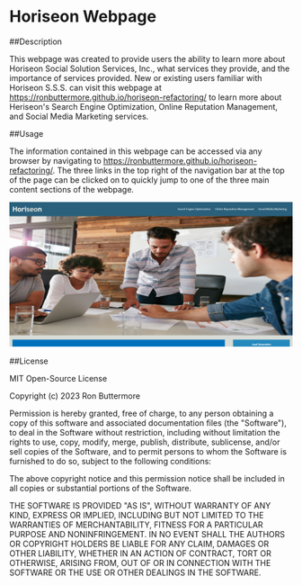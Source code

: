 # Horiseon Webpage

##Description

This webpage was created to provide users the ability to learn more about Horiseon Social Solution Services, Inc., what services they provide, and the importance of services provided. New or existing users familiar with Horiseon S.S.S. can visit this webpage at https://ronbuttermore.github.io/horiseon-refactoring/ to learn more about Heriseon's Search Engine Optimization, Online Reputation Management, and Social Media Marketing services.

##Usage

The information contained in this webpage can be accessed via any browser by navigating to https://ronbuttermore.github.io/horiseon-refactoring/. The three links in the top right of the navigation bar at the top of the page can be clicked on to quickly jump to one of the three main content sections of the webpage.

![This image is a screenshot of the Horiseon webpage.](assets/images/screenshot.png)

##License

MIT Open-Source License

Copyright (c) 2023 Ron Buttermore

Permission is hereby granted, free of charge, to any person obtaining a copy
of this software and associated documentation files (the "Software"), to deal
in the Software without restriction, including without limitation the rights
to use, copy, modify, merge, publish, distribute, sublicense, and/or sell
copies of the Software, and to permit persons to whom the Software is
furnished to do so, subject to the following conditions:

The above copyright notice and this permission notice shall be included in all
copies or substantial portions of the Software.

THE SOFTWARE IS PROVIDED "AS IS", WITHOUT WARRANTY OF ANY KIND, EXPRESS OR
IMPLIED, INCLUDING BUT NOT LIMITED TO THE WARRANTIES OF MERCHANTABILITY,
FITNESS FOR A PARTICULAR PURPOSE AND NONINFRINGEMENT. IN NO EVENT SHALL THE
AUTHORS OR COPYRIGHT HOLDERS BE LIABLE FOR ANY CLAIM, DAMAGES OR OTHER
LIABILITY, WHETHER IN AN ACTION OF CONTRACT, TORT OR OTHERWISE, ARISING FROM,
OUT OF OR IN CONNECTION WITH THE SOFTWARE OR THE USE OR OTHER DEALINGS IN THE
SOFTWARE.